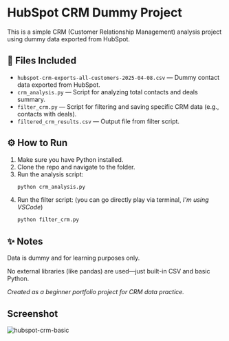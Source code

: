 # HubSpot CRM Dummy Project

This is a simple CRM (Customer Relationship Management) analysis project using dummy data exported from HubSpot.

## 📁 Files Included

- `hubspot-crm-exports-all-customers-2025-04-08.csv` — Dummy contact data exported from HubSpot.
- `crm_analysis.py` — Script for analyzing total contacts and deals summary.
- `filter_crm.py` — Script for filtering and saving specific CRM data (e.g., contacts with deals).
- `filtered_crm_results.csv` — Output file from filter script.

## ⚙️ How to Run

1. Make sure you have Python installed.
2. Clone the repo and navigate to the folder.
3. Run the analysis script:
   ```bash
   python crm_analysis.py
4. Run the filter script: (you can go directly play via terminal, *I'm using VSCode*)
   ```bash
   python filter_crm.py
## ✨ Notes
Data is dummy and for learning purposes only.

No external libraries (like pandas) are used—just built-in CSV and basic Python.

*Created as a beginner portfolio project for CRM data practice.*
## Screenshot
![hubspot-crm-basic](crm_hubspot_pic.png)


